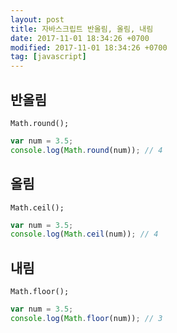 ```yaml
---
layout: post
title: 자바스크립트 반올림, 올림, 내림
date: 2017-11-01 18:34:26 +0700
modified: 2017-11-01 18:34:26 +0700
tag: [javascript]
---
```


## 반올림  
`Math.round();`
```javascript
var num = 3.5;
console.log(Math.round(num)); // 4
```

## 올림  
`Math.ceil();`
```javascript
var num = 3.5;
console.log(Math.ceil(num)); // 4
```

## 내림  
`Math.floor();`
```javascript
var num = 3.5;
console.log(Math.floor(num)); // 3
```
